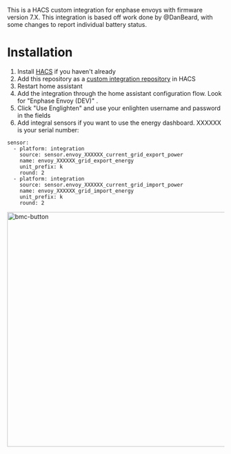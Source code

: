 This is a HACS custom integration for enphase envoys with firmware version 7.X. This integration is based off work done by @DanBeard, with some changes to report individual battery status.

# Installation

1. Install [HACS](https://hacs.xyz/) if you haven't already
2. Add this repository as a [custom integration repository](https://hacs.xyz/docs/faq/custom_repositories) in HACS
4. Restart home assistant
5. Add the integration through the home assistant configuration flow. Look for "Enphase Envoy (DEV)" .
6. Click "Use Englighten" and use your enlighten username and password in the fields
6. Add integral sensors if you want to use the energy dashboard. XXXXXX is your serial number:
```
sensor:
  - platform: integration
    source: sensor.envoy_XXXXXX_current_grid_export_power
    name: envoy_XXXXXX_grid_export_energy
    unit_prefix: k
    round: 2
  - platform: integration
    source: sensor.envoy_XXXXXX_current_grid_import_power
    name: envoy_XXXXXX_grid_import_energy
    unit_prefix: k
    round: 2
```
[<img width="545" alt="bmc-button" src="https://user-images.githubusercontent.com/1570176/180045360-d3f479c5-ad84-4483-b2b0-83820b1a8c63.png">](https://buymeacoffee.com/briancmpblL)
